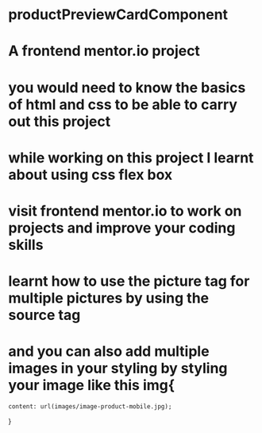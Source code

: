 # productPreviewCardComponent
# A frontend mentor.io project
# you would need to know the basics of html and css to be able to carry out this project
# while working on this project I learnt about using css flex box 
# visit frontend mentor.io to work on projects and improve your coding skills 
# learnt how to use the picture tag for multiple pictures by using the source tag
# and you can also add multiple images in your styling by styling your image like this img{
    content: url(images/image-product-mobile.jpg);
}